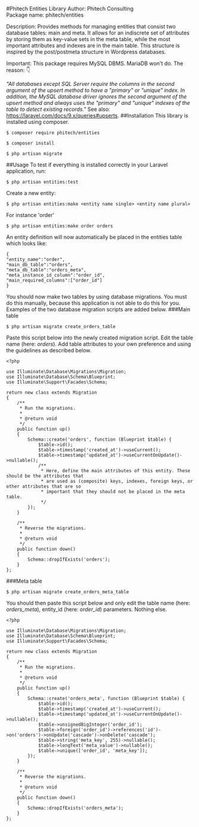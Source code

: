 #Phitech Entities Library
Author: Phitech Consulting  
Package name: phitech/entities

Description: Provides methods for managing entities that consist two database tables: main and meta. It allows for an indiscrete set of attributes by storing them as key-value sets in the meta table, while the most important attributes and indexes are in the main table. This structure is inspired by the post/postmeta structure in Wordpress databases.

Important: This package requires MySQL DBMS. MariaDB won't do. The reason: 👇

*"All databases except SQL Server require the columns in the second argument of the upsert method to have a "primary" or "unique" index. In addition, the MySQL database driver ignores the second argument of the upsert method and always uses the "primary" and "unique" indexes of the table to detect existing records."* See also: https://laravel.com/docs/9.x/queries#upserts.
##Installation
This library is installed using composer.
```
$ composer require phitech/entities 
```
```
$ composer install
```
```
$ php artisan migrate
```
##Usage
To test if everything is installed correctly in your Laravel application, run:
```
$ php artisan entities:test
```
Create a new entity:
```
$ php artisan entities:make <entity name single> <entity name plural>
```
For instance 'order'
```
$ php artisan entities:make order orders
```
An entity definition will now automatically be placed in the entities table which looks like:

```
{
"entity_name":"order",
"main_db_table":"orders",
"meta_db_table":"orders_meta",
"meta_instance_id_column":"order_id",
"main_required_columns":["order_id"]
}
```
You should now make two tables by using database migrations. You must do this manually, because this application is not able to do this for you. Examples of the two database migration scripts are added below.
###Main table
```
$ php artisan migrate create_orders_table
```
Paste this script below into the newly created migration script. Edit the table name (here: *orders*). Add table attributes to your own preference and using the guidelines as described below.
```
<?php

use Illuminate\Database\Migrations\Migration;
use Illuminate\Database\Schema\Blueprint;
use Illuminate\Support\Facades\Schema;

return new class extends Migration
{
    /**
     * Run the migrations.
     *
     * @return void
     */
    public function up()
    {
        Schema::create('orders', function (Blueprint $table) {
            $table->id();
            $table->timestamp('created_at')->useCurrent();
            $table->timestamp('updated_at')->useCurrentOnUpdate()->nullable();
            /**
             * Here, define the main attributes of this entity. These should be the attributes that
             * are used as (composite) keys, indexes, foreign keys, or other attributes that are so
             * important that they should not be placed in the meta table.
             */
        });
    }

    /**
     * Reverse the migrations.
     *
     * @return void
     */
    public function down()
    {
        Schema::dropIfExists('orders');
    }
};

```
###Meta table
```
$ php artisan migrate create_orders_meta_table
```
You should then paste this script below and only edit the table name (here: *orders_meta*), entity_id (here: *order_id*) parameters. Nothing else. 
```
<?php

use Illuminate\Database\Migrations\Migration;
use Illuminate\Database\Schema\Blueprint;
use Illuminate\Support\Facades\Schema;

return new class extends Migration
{
    /**
     * Run the migrations.
     *
     * @return void
     */
    public function up()
    {
        Schema::create('orders_meta', function (Blueprint $table) {
            $table->id();
            $table->timestamp('created_at')->useCurrent();
            $table->timestamp('updated_at')->useCurrentOnUpdate()->nullable();
            $table->unsignedBigInteger('order_id');
            $table->foreign('order_id')->references('id')->on('orders')->onUpdate('cascade')->onDelete('cascade');
            $table->string('meta_key', 255)->nullable();
            $table->longText('meta_value')->nullable();
            $table->unique(['order_id', 'meta_key']);
        });
    }

    /**
     * Reverse the migrations.
     *
     * @return void
     */
    public function down()
    {
        Schema::dropIfExists('orders_meta');
    }
};

```